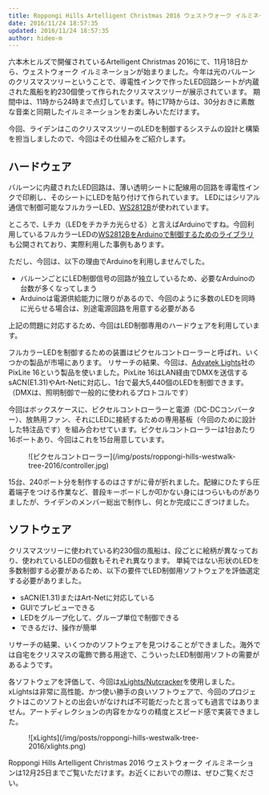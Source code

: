 ```yaml
---
title: Roppongi Hills Artelligent Christmas 2016 ウェストウォーク イルミネーションのLED制御を担当しました
date: 2016/11/24 18:57:35
updated: 2016/11/24 18:57:35
author: hideo-m
---
```

六本木ヒルズで開催されているArtelligent Christmas 2016にて、11月18日から、ウェストウォーク イルミネーションが始まりました。今年は光のバルーンのクリスマスツリーということで、導電性インクで作ったLED回路シートが内蔵された風船を約230個使って作られたクリスマスツリーが展示されています。
期間中は、11時から24時まで点灯しています。特に17時からは、30分おきに素敵な音楽と同期したイルミネーションをお楽しみいただけます。

今回、ライデンはこのクリスマスツリーのLEDを制御するシステムの設計と構築を担当しましたので、今回はその仕組みをご紹介します。

<!-- more -->

## ハードウェア

バルーンに内蔵されたLED回路は、薄い透明シートに配線用の回路を導電性インクで印刷し、そのシートにLEDを貼り付けて作られています。
LEDにはシリアル通信で制御可能なフルカラーLED、[WS2812B](http://akizukidenshi.com/catalog/g/gI-07915/)が使われています。

ところで、Lチカ（LEDをチカチカ光らせる）と言えばArduinoですね。今回利用しているフルカラーLEDの[WS2812BをArduinoで制御するためのライブラリ](https://github.com/adafruit/Adafruit_NeoPixel)も公開されており、実際利用した事例もあります。

ただし、今回は、以下の理由でArduinoを利用しませんでした。

* バルーンごとにLED制御信号の回路が独立しているため、必要なArduinoの台数が多くなってしまう
* Arduinoは電源供給能力に限りがあるので、今回のように多数のLEDを同時に光らせる場合は、別途電源回路を用意する必要がある

上記の問題に対応するため、今回はLED制御専用のハードウェアを利用しています。

フルカラーLEDを制御するための装置はピクセルコントローラーと呼ばれ、いくつかの製品が市場にあります。
リサーチの結果、今回は、[Advatek Lights](http://www.advateklights.com/)社のPixLite 16という製品を使いました。PixLite 16はLAN経由でDMXを送信するsACN(E1.31)やArt-Netに対応し、1台で最大5,440個のLEDを制御できます。（DMXは、照明制御で一般的に使われるプロトコルです）

今回はボックスケースに、ピクセルコントローラーと電源（DC-DCコンバーター）、放熱用ファン、それにLEDに接続するための専用基板（今回のために設計した特注品です）を組み合わせています。ピクセルコントローラーは1台あたり16ポートあり、今回はこれを15台用意しています。

<figure class="centered">![ピクセルコントローラー](/img/posts/roppongi-hills-westwalk-tree-2016/controller.jpg)</figure>

15台、240ポート分を制作するのはさすがに骨が折れました。配線にひたすら圧着端子をつける作業など、普段キーボードしか叩かない身にはつらいものがありましたが、ライデンのメンバー総出で制作し、何とか完成にこぎつけました。


## ソフトウェア

クリスマスツリーに使われている約230個の風船は、段ごとに絵柄が異なっており、使われているLEDの個数もそれぞれ異なります。
単純ではない形状のLEDを多数制御する必要があるため、以下の要件でLED制御用ソフトウェアを評価選定する必要がありました。

* sACN(E1.31)またはArt-Netに対応している
* GUIでプレビューできる
* LEDをグループ化して、グループ単位で制御できる
* できるだけ、操作が簡単

リサーチの結果、いくつかのソフトウェアを見つけることができました。海外では自宅をクリスマスの電飾で飾る用途で、こういったLED制御用ソフトの需要があるようです。

各ソフトウェアを評価して、今回は[xLights/Nutcracker](http://xlights.org/)を使用しました。xLightsは非常に高性能、かつ使い勝手の良いソフトウェアで、今回のプロジェクトはこのソフトとの出会いがなければ不可能だったと言っても過言ではありません。アートディレクションの内容をかなりの精度とスピード感で実装できました。

<figure class="centered">![xLights](/img/posts/roppongi-hills-westwalk-tree-2016/xlights.png)</figure>

Roppongi Hills Artelligent Christmas 2016 ウェストウォーク イルミネーションは12月25日までご覧いただけます。お近くにおいでの際は、ぜひご覧ください。
